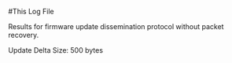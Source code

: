 #This Log File

Results for firmware update dissemination protocol without packet recovery.

Update Delta Size: 500 bytes
